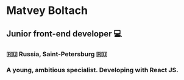 # Matvey Boltach

## Junior front-end developer 💻

### :ru: Russia, Saint-Petersburg :ru:

### A young, ambitious specialist. Developing with React JS.
